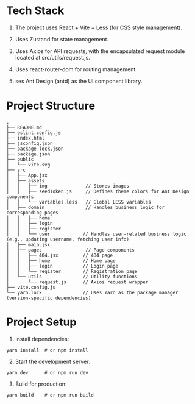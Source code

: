 # Tech Stack

1. The project uses React + Vite + Less (for CSS style management).

2. Uses Zustand for state management.

3. Uses Axios for API requests, with the encapsulated request module located at src/utils/request.js.

4. Uses react-router-dom for routing management.

5. ses Ant Design (antd) as the UI component library.

# Project Structure

```
.
├── README.md
├── eslint.config.js
├── index.html
├── jsconfig.json
├── package-lock.json
├── package.json
├── public
│   └── vite.svg
├── src
│   ├── App.jsx
│   ├── assets
│   │   ├── img              // Stores images
│   │   ├── seedToken.js     // Defines theme colors for Ant Design components
│   │   └── variables.less   // Global LESS variables
│   ├── domain               // Handles business logic for corresponding pages
│   │   ├── home  
│   │   ├── login
│   │   ├── register
│   │   └── user            // Handles user-related business logic (e.g., updating username, fetching user info)
│   ├── main.jsx
│   ├── pages                // Page components
│   │   ├── 404.jsx         // 404 page
│   │   ├── home            // Home page
│   │   ├── login           // Login page
│   │   └── register        // Registration page
│   └── utils               // Utility functions
│       └── request.js      // Axios request wrapper
├── vite.config.js
└── yarn.lock               // Uses Yarn as the package manager (version-specific dependencies)
```

# Project Setup

1. Install dependencies:

  ```
  yarn install  # or npm install
  ```

2. Start the development server:

  ```
  yarn dev      # or npm run dev
  ```

3. Build for production:

  ```
  yarn build    # or npm run build
  ```
